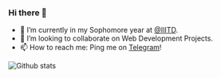 ### Hi there 👋

- 🌱 I’m currently in my Sophomore year at [@IIITD](https://iiitd.ac.in/).
- 👯 I’m looking to collaborate on Web Development Projects.
- 📫 How to reach me: Ping me on [Telegram](https://t.me/hadron43)!

![Github stats](https://github-readme-stats.vercel.app/api?username=hadron43)
